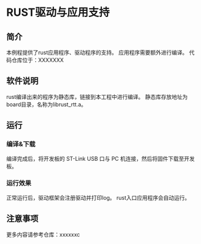 # RUST驱动与应用支持

## 简介

本例程提供了rust应用程序、驱动程序的支持。
应用程序需要额外进行编译。
代码仓库位于：XXXXXXX

## 软件说明

rust编译出来的程序为静态库，链接到本工程中进行编译。
静态库存放地址为board目录，名称为librust_rtt.a。

## 运行
### 编译&下载

编译完成后，将开发板的 ST-Link USB 口与 PC 机连接，然后将固件下载至开发板。

### 运行效果

正常运行后，驱动框架会注册驱动并打印log。
rust入口应用程序会自动运行。

## 注意事项

更多内容请参考仓库：xxxxxxc

